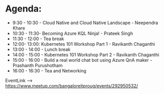 # Agenda:

* 9:30 - 10:30 - Cloud Native and Cloud Native Landscape - Neependra Khare
* 10:30 - 11:30- Becoming Azure KQL Ninja! - Prateek Singh
* 11:30 - 12:00 - Tea break
* 12:00- 13:00: Kubernetes 101 Workshop Part 1 - Ravikanth Chaganthi
* 13:00 - 14:00 - Lunch break
* 14:00 - 15:00 - Kubernetes 101 Workshop Part 2 - Ravikanth Chaganthi
* 15:00 - 16:00 - Build a real world chat bot using Azure QnA maker - Prashanth Purushotham
* 16:00 - 16:30 - Tea and Networking

EventLink --> https://www.meetup.com/bangaloreitproug/events/292950532/